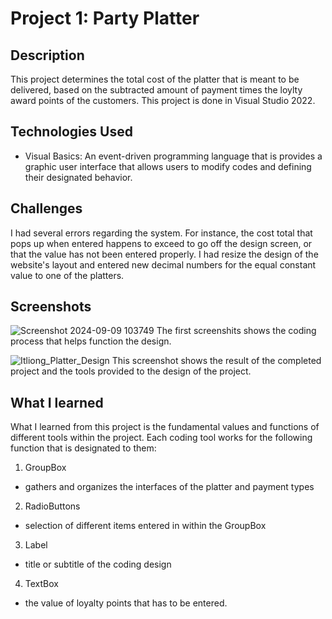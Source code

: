 # Project 1: Party Platter

## Description
This project determines the total cost of the platter that is meant to be delivered, based on the subtracted amount of payment times the loylty award points of the customers. This project is done in Visual Studio 2022.

## Technologies Used
- Visual Basics: An event-driven programming language that is provides a graphic user interface that allows users to modify codes and defining their designated behavior.

## Challenges
I had several errors regarding the system. For instance, the cost total that pops up when entered happens to exceed to go off the design screen, or that the value has not been entered properly. I had resize the design of the website's layout and entered new decimal numbers for the equal constant value to one of the platters.

## Screenshots
![Screenshot 2024-09-09 103749](https://github.com/user-attachments/assets/69309ecc-9144-4641-aa98-6f8321bcdbd8)
The first screenshits shows the coding process that helps function the design.

![Itliong_Platter_Design](https://github.com/user-attachments/assets/5b7ba594-7b9d-4e32-b82d-4902f950092f)
This screenshot shows the result of the completed project and the tools provided to the design of the project.

## What I learned
What I learned from this project is the fundamental values and functions of different tools within the project.
Each coding tool works for the following function that is designated to them:
1. GroupBox
  - gathers and organizes the interfaces of the platter and payment types
2. RadioButtons
  - selection of different items entered in within the GroupBox
3. Label
  - title or subtitle of the coding design
4. TextBox
  - the value of loyalty points that has to be entered.
